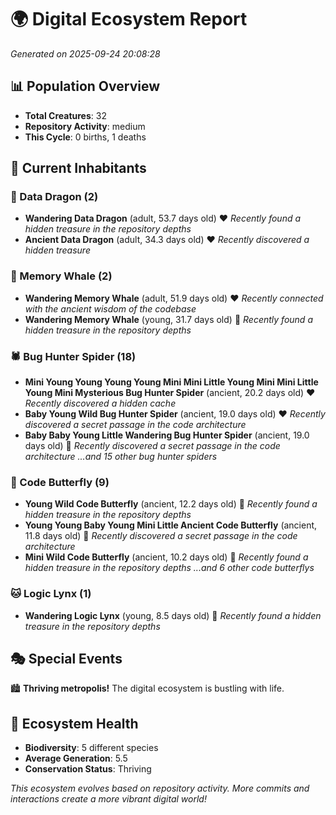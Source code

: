# 🌍 Digital Ecosystem Report
*Generated on 2025-09-24 20:08:28*

## 📊 Population Overview
- **Total Creatures**: 32
- **Repository Activity**: medium
- **This Cycle**: 0 births, 1 deaths

## 👥 Current Inhabitants

### 🐉 Data Dragon (2)
- **Wandering Data Dragon** (adult, 53.7 days old) ❤️
  *Recently found a hidden treasure in the repository depths*
- **Ancient Data Dragon** (adult, 34.3 days old) ❤️
  *Recently discovered a hidden treasure*

### 🐋 Memory Whale (2)
- **Wandering Memory Whale** (adult, 51.9 days old) ❤️
  *Recently connected with the ancient wisdom of the codebase*
- **Wandering Memory Whale** (young, 31.7 days old) 💛
  *Recently found a hidden treasure in the repository depths*

### 🕷️ Bug Hunter Spider (18)
- **Mini Young Young Young Young Mini Mini Little Young Mini Mini Little Young Mini Mysterious Bug Hunter Spider** (ancient, 20.2 days old) ❤️
  *Recently discovered a hidden cache*
- **Baby Young Wild Bug Hunter Spider** (ancient, 19.0 days old) ❤️
  *Recently discovered a secret passage in the code architecture*
- **Baby Baby Young Little Wandering Bug Hunter Spider** (ancient, 19.0 days old) 💛
  *Recently discovered a secret passage in the code architecture*
  *...and 15 other bug hunter spiders*

### 🦋 Code Butterfly (9)
- **Young Wild Code Butterfly** (ancient, 12.2 days old) 💛
  *Recently found a hidden treasure in the repository depths*
- **Young Young Baby Young Mini Little Ancient Code Butterfly** (ancient, 11.8 days old) 💚
  *Recently discovered a secret passage in the code architecture*
- **Mini Wild Code Butterfly** (ancient, 10.2 days old) 💛
  *Recently found a hidden treasure in the repository depths*
  *...and 6 other code butterflys*

### 🐱 Logic Lynx (1)
- **Wandering Logic Lynx** (young, 8.5 days old) 💚
  *Recently found a hidden treasure in the repository depths*

## 🎭 Special Events

🏙️ **Thriving metropolis!** The digital ecosystem is bustling with life.

## 🔬 Ecosystem Health
- **Biodiversity**: 5 different species
- **Average Generation**: 5.5
- **Conservation Status**: Thriving

*This ecosystem evolves based on repository activity. More commits and interactions create a more vibrant digital world!*